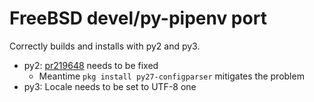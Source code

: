 FreeBSD devel/py-pipenv port
============================

Correctly builds and installs with py2 and py3.

- py2: [pr219648][pr219648] needs to be fixed
  - Meantime `pkg install py27-configparser` mitigates the problem
- py3: Locale needs to be set to UTF-8 one

[pr219648]: https://bugs.freebsd.org/bugzilla/show_bug.cgi?id=219648
